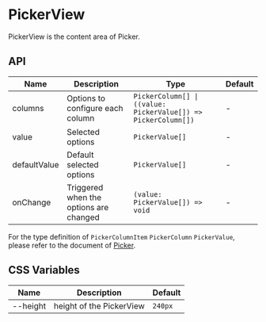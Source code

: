 # PickerView

PickerView is the content area of Picker.

<code src="./demos/basic.tsx"></code>

## API

| Name         | Description                            | Type                                                           | Default |
| ------------ | -------------------------------------- | -------------------------------------------------------------- | ------- |
| columns      | Options to configure each column       | `PickerColumn[] \| ((value: PickerValue[]) => PickerColumn[])` | -       |
| value        | Selected options                       | `PickerValue[]`                                                | -       |
| defaultValue | Default selected options               | `PickerValue[]`                                                | -       |
| onChange     | Triggered when the options are changed | `(value: PickerValue[]) => void`                               | -       |

For the type definition of `PickerColumnItem` `PickerColumn` `PickerValue`, please refer to the document of [Picker](./picker).

## CSS Variables

| Name     | Description              | Default |
| -------- | ------------------------ | ------- |
| --height | height of the PickerView | `240px` |
